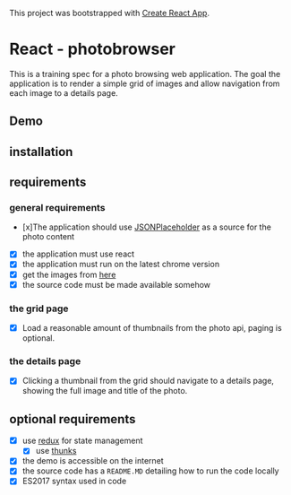 This project was bootstrapped with [Create React App](https://github.com/facebookincubator/create-react-app).

# React - photobrowser

This is a training spec for a photo browsing web application. The goal the application is to render a simple grid of images and allow navigation from each image to a details page.

## Demo

## installation

## requirements

### general requirements

- [x]The application should use [JSONPlaceholder](http://jsonplaceholder.typicode.com) as a source for the photo content
- [x] the application must use react
- [x] the application must run on the latest chrome version
- [x] get the images from [here](http://jsonplaceholder.typicode.com/photos)
- [x] the source code must be made available somehow

### the grid page

- [x] Load a reasonable amount of thumbnails from the photo api, paging is optional.

### the details page

- [x] Clicking a thumbnail from the grid should navigate to a details page, showing the full image and title of the photo.

## optional requirements

- [x] use [redux](http://redux.js.org/) for state management
  - [x] use [thunks](https://github.com/gaearon/redux-thunk)
- [x] the demo is accessible on the internet
- [x] the source code has a `README.MD` detailing how to run the code locally
- [x] ES2017 syntax used in code
